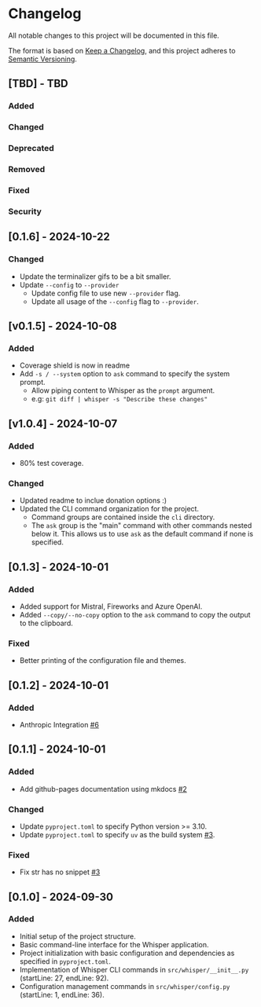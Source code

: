 # Changelog

All notable changes to this project will be documented in this file.

The format is based on [Keep a Changelog](https://keepachangelog.com/en/1.0.0/),
and this project adheres to [Semantic Versioning](https://semver.org/spec/v2.0.0.html).

## [TBD] - TBD

### Added

### Changed

### Deprecated

### Removed

### Fixed

### Security

## [0.1.6] - 2024-10-22

### Changed

- Update the terminalizer gifs to be a bit smaller.
- Update `--config` to `--provider`
    - Update config file to use new `--provider` flag.
    - Update all usage of the `--config` flag to `--provider`.

## [v0.1.5] - 2024-10-08

### Added

- Coverage shield is now in readme
- Add `-s / --system` option to `ask` command to specify the system prompt.
    - Allow piping content to Whisper as the `prompt` argument.
    - e.g: `git diff | whisper -s "Describe these changes"`


## [v1.0.4] - 2024-10-07

### Added

- 80% test coverage.

### Changed

- Updated readme to inclue donation options :)
- Updated the CLI command organization for the project.
    - Command groups are contained inside the `cli` directory.
    - The `ask` group is the "main" command with other commands nested below it.  This allows us to use `ask` as the default command if none is specified.


## [0.1.3] - 2024-10-01

### Added

- Added support for Mistral, Fireworks and Azure OpenAI.
- Added `--copy/--no-copy` option to the `ask` command to copy the output to the clipboard.

### Fixed

- Better printing of the configuration file and themes.


## [0.1.2] - 2024-10-01

### Added

- Anthropic Integration [#6](https://github.com/syn54x/just-whisper/pull/6)

## [0.1.1] - 2024-10-01

### Added

- Add github-pages documentation using mkdocs [#2](https://github.com/syn54x/just-whisper/pull/2)

### Changed

- Update `pyproject.toml` to specify Python version >= 3.10.
- Update `pyproject.toml` to specify `uv` as the build system [#3](https://github.com/syn54x/just-whisper/pull/3).

### Fixed

- Fix str has no snippet [#3](https://github.com/syn54x/just-whisper/issues/3)

## [0.1.0] - 2024-09-30

### Added

- Initial setup of the project structure.
- Basic command-line interface for the Whisper application.
- Project initialization with basic configuration and dependencies as specified in `pyproject.toml`.
- Implementation of Whisper CLI commands in `src/whisper/__init__.py` (startLine: 27, endLine: 92).
- Configuration management commands in `src/whisper/config.py` (startLine: 1, endLine: 36).

